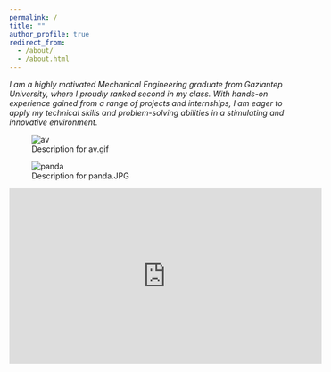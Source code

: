 ```yaml
---
permalink: /
title: ""
author_profile: true
redirect_from: 
  - /about/
  - /about.html
---
```



<link rel="stylesheet" type="text/css" href="assets/css/collapse.css">

<div class="profile-container">
  <!-- Your profile content here -->
</div>


<p><i>I am a highly motivated Mechanical Engineering graduate from Gaziantep University, where I proudly ranked second in my class. With hands-on experience gained from a range of projects and internships, I am eager to apply my technical skills and problem-solving abilities in a stimulating and innovative environment.</i></p>


<div class="framed-container">
  <figure class="framed-item">
    <img src="images/av.gif" alt="av" class="framed">
    <figcaption>Description for av.gif</figcaption>
  </figure>
  <figure class="framed-item">
    <img src="images/panda.JPG" alt="panda" class="framed">
    <figcaption>Description for panda.JPG</figcaption>
  </figure>
</div>



<div style="text-align: center;">
  <iframe width="560" height="315" src="https://www.youtube.com/embed/zP3rmQ06xFE?si=Wtg2WROBjUeUV6k-" title="YouTube video player" frameborder="0" allow="accelerometer; autoplay; clipboard-write; encrypted-media; gyroscope; picture-in-picture; web-share" referrerpolicy="strict-origin-when-cross-origin" allowfullscreen></iframe>
</div>


